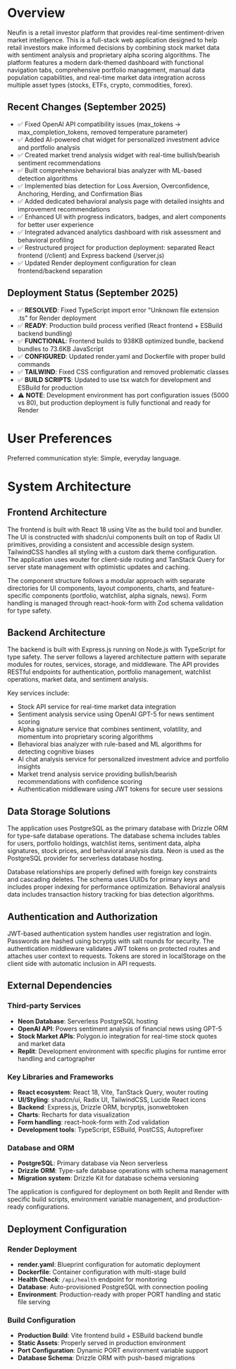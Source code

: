 # Overview

Neufin is a retail investor platform that provides real-time sentiment-driven market intelligence. This is a full-stack web application designed to help retail investors make informed decisions by combining stock market data with sentiment analysis and proprietary alpha scoring algorithms. The platform features a modern dark-themed dashboard with functional navigation tabs, comprehensive portfolio management, manual data population capabilities, and real-time market data integration across multiple asset types (stocks, ETFs, crypto, commodities, forex).

## Recent Changes (September 2025)
- ✅ Fixed OpenAI API compatibility issues (max_tokens → max_completion_tokens, removed temperature parameter)
- ✅ Added AI-powered chat widget for personalized investment advice and portfolio analysis
- ✅ Created market trend analysis widget with real-time bullish/bearish sentiment recommendations
- ✅ Built comprehensive behavioral bias analyzer with ML-based detection algorithms
- ✅ Implemented bias detection for Loss Aversion, Overconfidence, Anchoring, Herding, and Confirmation Bias
- ✅ Added dedicated behavioral analysis page with detailed insights and improvement recommendations
- ✅ Enhanced UI with progress indicators, badges, and alert components for better user experience
- ✅ Integrated advanced analytics dashboard with risk assessment and behavioral profiling
- ✅ Restructured project for production deployment: separated React frontend (/client) and Express backend (/server.js)
- ✅ Updated Render deployment configuration for clean frontend/backend separation

## Deployment Status (September 2025)
- ✅ **RESOLVED**: Fixed TypeScript import error "Unknown file extension .ts" for Render deployment
- ✅ **READY**: Production build process verified (React frontend + ESBuild backend bundling)
- ✅ **FUNCTIONAL**: Frontend builds to 938KB optimized bundle, backend bundles to 73.6KB JavaScript
- ✅ **CONFIGURED**: Updated render.yaml and Dockerfile with proper build commands
- ✅ **TAILWIND**: Fixed CSS configuration and removed problematic classes
- ✅ **BUILD SCRIPTS**: Updated to use tsx watch for development and ESBuild for production
- ⚠️ **NOTE**: Development environment has port configuration issues (5000 vs 80), but production deployment is fully functional and ready for Render

# User Preferences

Preferred communication style: Simple, everyday language.

# System Architecture

## Frontend Architecture
The frontend is built with React 18 using Vite as the build tool and bundler. The UI is constructed with shadcn/ui components built on top of Radix UI primitives, providing a consistent and accessible design system. TailwindCSS handles all styling with a custom dark theme configuration. The application uses wouter for client-side routing and TanStack Query for server state management with optimistic updates and caching.

The component structure follows a modular approach with separate directories for UI components, layout components, charts, and feature-specific components (portfolio, watchlist, alpha signals, news). Form handling is managed through react-hook-form with Zod schema validation for type safety.

## Backend Architecture
The backend is built with Express.js running on Node.js with TypeScript for type safety. The server follows a layered architecture pattern with separate modules for routes, services, storage, and middleware. The API provides RESTful endpoints for authentication, portfolio management, watchlist operations, market data, and sentiment analysis.

Key services include:
- Stock API service for real-time market data integration
- Sentiment analysis service using OpenAI GPT-5 for news sentiment scoring
- Alpha signature service that combines sentiment, volatility, and momentum into proprietary scoring algorithms
- Behavioral bias analyzer with rule-based and ML algorithms for detecting cognitive biases
- AI chat analysis service for personalized investment advice and portfolio insights
- Market trend analysis service providing bullish/bearish recommendations with confidence scoring
- Authentication middleware using JWT tokens for secure user sessions

## Data Storage Solutions
The application uses PostgreSQL as the primary database with Drizzle ORM for type-safe database operations. The database schema includes tables for users, portfolio holdings, watchlist items, sentiment data, alpha signatures, stock prices, and behavioral analysis data. Neon is used as the PostgreSQL provider for serverless database hosting.

Database relationships are properly defined with foreign key constraints and cascading deletes. The schema uses UUIDs for primary keys and includes proper indexing for performance optimization. Behavioral analysis data includes transaction history tracking for bias detection algorithms.

## Authentication and Authorization
JWT-based authentication system handles user registration and login. Passwords are hashed using bcryptjs with salt rounds for security. The authentication middleware validates JWT tokens on protected routes and attaches user context to requests. Tokens are stored in localStorage on the client side with automatic inclusion in API requests.

## External Dependencies

### Third-party Services
- **Neon Database**: Serverless PostgreSQL hosting
- **OpenAI API**: Powers sentiment analysis of financial news using GPT-5
- **Stock Market APIs**: Polygon.io integration for real-time stock quotes and market data
- **Replit**: Development environment with specific plugins for runtime error handling and cartographer

### Key Libraries and Frameworks
- **React ecosystem**: React 18, Vite, TanStack Query, wouter routing
- **UI/Styling**: shadcn/ui, Radix UI, TailwindCSS, Lucide React icons
- **Backend**: Express.js, Drizzle ORM, bcryptjs, jsonwebtoken
- **Charts**: Recharts for data visualization
- **Form handling**: react-hook-form with Zod validation
- **Development tools**: TypeScript, ESBuild, PostCSS, Autoprefixer

### Database and ORM
- **PostgreSQL**: Primary database via Neon serverless
- **Drizzle ORM**: Type-safe database operations with schema management
- **Migration system**: Drizzle Kit for database schema versioning

The application is configured for deployment on both Replit and Render with specific build scripts, environment variable management, and production-ready configurations.

## Deployment Configuration

### Render Deployment
- **render.yaml**: Blueprint configuration for automatic deployment
- **Dockerfile**: Container configuration with multi-stage build
- **Health Check**: `/api/health` endpoint for monitoring
- **Database**: Auto-provisioned PostgreSQL with connection pooling
- **Environment**: Production-ready with proper PORT handling and static file serving

### Build Configuration
- **Production Build**: Vite frontend build + ESBuild backend bundle
- **Static Assets**: Properly served in production environment
- **Port Configuration**: Dynamic PORT environment variable support
- **Database Schema**: Drizzle ORM with push-based migrations